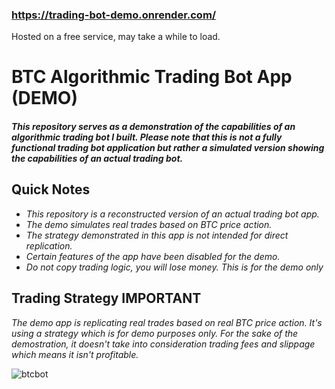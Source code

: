 ### https://trading-bot-demo.onrender.com/
Hosted on a free service, may take a while to load.
# BTC Algorithmic Trading Bot App (DEMO)


#### *This repository serves as a demonstration of the capabilities of an algorithmic trading bot I built. Please note that this is not a fully functional trading bot application but rather a simulated version showing the capabilities of an actual trading bot.*


## Quick Notes

- *This repository is a reconstructed version of an actual trading bot app.*
- *The demo simulates real trades based on BTC price action.*
- *The strategy demonstrated in this app is not intended for direct replication.*
- *Certain features of the app have been disabled for the demo.*
- *Do not copy trading logic, you will lose money. This is for the demo only*

## **Trading Strategy IMPORTANT**

*The demo app is replicating real trades based on real BTC price action. It's using a strategy which is for demo purposes only. For the sake of the demostration, it doesn't take into consideration trading fees and slippage which means it isn't profitable.*


![btcbot](https://github.com/mt-hill/trading_bot_demo/assets/138307546/8d637302-3505-47d7-8144-2595674ef8af)

